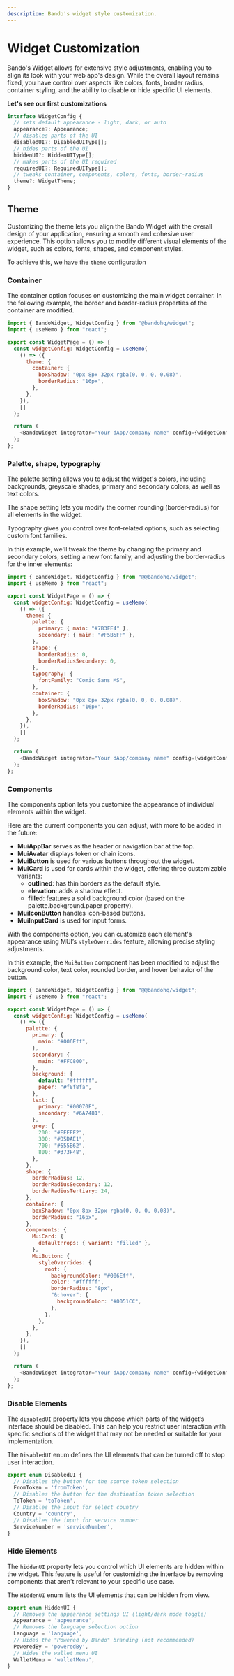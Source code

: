 ```yaml
---
description: Bando's widget style customization.
---
```


# Widget Customization

Bando's Widget allows for extensive style adjustments, enabling you to align its look with your web app's design. While the overall layout remains fixed, you have control over aspects like colors, fonts, border radius, container styling, and the ability to disable or hide specific UI elements.

**Let's see our first customizations**

```javascript
interface WidgetConfig {
  // sets default appearance - light, dark, or auto
  appearance?: Appearance;
  // disables parts of the UI
  disabledUI?: DisabledUIType[];
  // hides parts of the UI
  hiddenUI?: HiddenUIType[];
  // makes parts of the UI required
  requiredUI?: RequiredUIType[];
  // tweaks container, components, colors, fonts, border-radius
  theme?: WidgetTheme;
}
```

## Theme

Customizing the theme lets you align the Bando Widget with the overall design of your application, ensuring a smooth and cohesive user experience. This option allows you to modify different visual elements of the widget, such as colors, fonts, shapes, and component styles.

To achieve this, we have the `theme` configuration

### Container

The container option focuses on customizing the main widget container. In the following example, the border and border-radius properties of the container are modified.

```javascript
import { BandoWidget, WidgetConfig } from "@bandohq/widget";
import { useMemo } from "react";

export const WidgetPage = () => {
  const widgetConfig: WidgetConfig = useMemo(
    () => ({
      theme: {
        container: {
          boxShadow: "0px 8px 32px rgba(0, 0, 0, 0.08)",
          borderRadius: "16px",
        },
      },
    }),
    []
  );

  return (
    <BandoWidget integrator="Your dApp/company name" config={widgetConfig} />
  );
};
```

### Palette, shape, typography

The palette setting allows you to adjust the widget's colors, including backgrounds, greyscale shades, primary and secondary colors, as well as text colors.

The shape setting lets you modify the corner rounding (border-radius) for all elements in the widget.

Typography gives you control over font-related options, such as selecting custom font families.

In this example, we'll tweak the theme by changing the primary and secondary colors, setting a new font family, and adjusting the border-radius for the inner elements:

```javascript
import { BandoWidget, WidgetConfig } from "@@bandohq/widget";
import { useMemo } from "react";

export const WidgetPage = () => {
  const widgetConfig: WidgetConfig = useMemo(
    () => ({
      theme: {
        palette: {
          primary: { main: "#7B3FE4" },
          secondary: { main: "#F5B5FF" },
        },
        shape: {
          borderRadius: 0,
          borderRadiusSecondary: 0,
        },
        typography: {
          fontFamily: "Comic Sans MS",
        },
        container: {
          boxShadow: "0px 8px 32px rgba(0, 0, 0, 0.08)",
          borderRadius: "16px",
        },
      },
    }),
    []
  );

  return (
    <BandoWidget integrator="Your dApp/company name" config={widgetConfig} />
  );
};
```

### Components

The components option lets you customize the appearance of individual elements within the widget.

Here are the current components you can adjust, with more to be added in the future:

- **MuiAppBar** serves as the header or navigation bar at the top.
- **MuiAvatar** displays token or chain icons.
- **MuiButton** is used for various buttons throughout the widget.
- **MuiCard** is used for cards within the widget, offering three customizable variants:
  - **outlined**: has thin borders as the default style.
  - **elevation**: adds a shadow effect.
  - **filled**: features a solid background color (based on the palette.background.paper property).
- **MuiIconButton** handles icon-based buttons.
- **MuiInputCard** is used for input forms.

With the components option, you can customize each element's appearance using MUI’s `styleOverrides` feature, allowing precise styling adjustments.

In this example, the `MuiButton` component has been modified to adjust the background color, text color, rounded border, and hover behavior of the button.

```javascript
import { BandoWidget, WidgetConfig } from "@@bandohq/widget";
import { useMemo } from "react";

export const WidgetPage = () => {
  const widgetConfig: WidgetConfig = useMemo(
    () => ({
      palette: {
        primary: {
          main: "#006Eff",
        },
        secondary: {
          main: "#FFC800",
        },
        background: {
          default: "#ffffff",
          paper: "#f8f8fa",
        },
        text: {
          primary: "#00070F",
          secondary: "#6A7481",
        },
        grey: {
          200: "#EEEFF2",
          300: "#D5DAE1",
          700: "#555B62",
          800: "#373F48",
        },
      },
      shape: {
        borderRadius: 12,
        borderRadiusSecondary: 12,
        borderRadiusTertiary: 24,
      },
      container: {
        boxShadow: "0px 8px 32px rgba(0, 0, 0, 0.08)",
        borderRadius: "16px",
      },
      components: {
        MuiCard: {
          defaultProps: { variant: "filled" },
        },
        MuiButton: {
          styleOverrides: {
            root: {
              backgroundColor: "#006Eff",
              color: "#ffffff",
              borderRadius: "8px",
              "&:hover": {
                backgroundColor: "#0051CC",
              },
            },
          },
        },
      },
    }),
    []
  );

  return (
    <BandoWidget integrator="Your dApp/company name" config={widgetConfig} />
  );
};
```

<!-- TODO: Show result -->

<!-- TODO: Appearance in case is required -->

### Disable Elements

The `disabledUI` property lets you choose which parts of the widget’s interface should be disabled. This can help you restrict user interaction with specific sections of the widget that may not be needed or suitable for your implementation.

The `DisabledUI` enum defines the UI elements that can be turned off to stop user interaction.

```javascript
export enum DisabledUI {
  // Disables the button for the source token selection
  FromToken = 'fromToken',
  // Disables the button for the destination token selection
  ToToken = 'toToken',
  // Disables the input for select country
  Country = 'country',
  // Disables the input for service number
  ServiceNumber = 'serviceNumber',
}
```

### Hide Elements

The `hiddenUI` property lets you control which UI elements are hidden within the widget. This feature is useful for customizing the interface by removing components that aren't relevant to your specific use case.

The `HiddenUI` enum lists the UI elements that can be hidden from view.

```javascript
export enum HiddenUI {
  // Removes the appearance settings UI (light/dark mode toggle)
  Appearance = 'appearance',
  // Removes the language selection option
  Language = 'language',
  // Hides the "Powered by Bando" branding (not recommended)
  PoweredBy = 'poweredBy',
  // Hides the wallet menu UI
  WalletMenu = 'walletMenu',
}
```

<!-- TODO: Show an example -->
